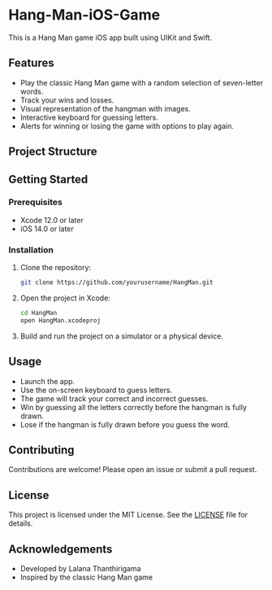 # Hang-Man-iOS-Game

This is a Hang Man game iOS app built using UIKit and Swift.

## Features

- Play the classic Hang Man game with a random selection of seven-letter words.
- Track your wins and losses.
- Visual representation of the hangman with images.
- Interactive keyboard for guessing letters.
- Alerts for winning or losing the game with options to play again.

## Project Structure


## Getting Started

### Prerequisites

- Xcode 12.0 or later
- iOS 14.0 or later

### Installation

1. Clone the repository:
    ```sh
    git clone https://github.com/yourusername/HangMan.git
    ```
2. Open the project in Xcode:
    ```sh
    cd HangMan
    open HangMan.xcodeproj
    ```
3. Build and run the project on a simulator or a physical device.

## Usage

- Launch the app.
- Use the on-screen keyboard to guess letters.
- The game will track your correct and incorrect guesses.
- Win by guessing all the letters correctly before the hangman is fully drawn.
- Lose if the hangman is fully drawn before you guess the word.

## Contributing

Contributions are welcome! Please open an issue or submit a pull request.

## License

This project is licensed under the MIT License. See the [LICENSE](LICENSE) file for details.

## Acknowledgements

- Developed by Lalana Thanthirigama
- Inspired by the classic Hang Man game